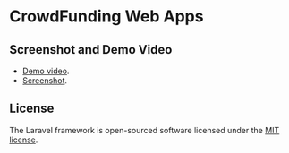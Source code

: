 # CrowdFunding Web Apps

## Screenshot and Demo Video

- [Demo video](https://drive.google.com/drive/folders/1hWEN6wRzh7VqqTbuoXOw7HDj0aHBvxb2?usp=sharing).
- [Screenshot](https://drive.google.com/drive/folders/1Vta3avxkN3ds-mQZ-AS1Nta1ptBbjFDL?usp=sharing).

## License

The Laravel framework is open-sourced software licensed under the [MIT license](https://opensource.org/licenses/MIT).
